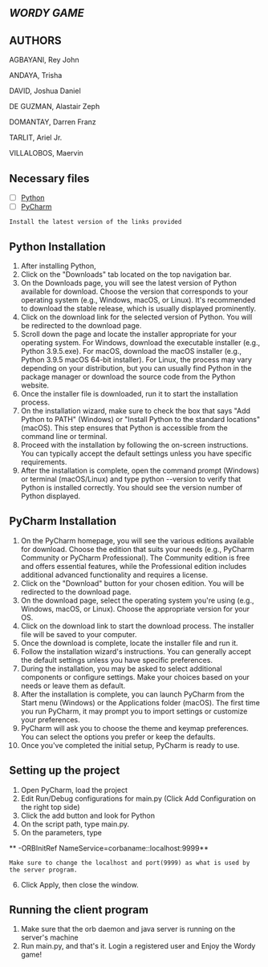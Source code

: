 ## _**WORDY GAME**_

## AUTHORS
AGBAYANI, Rey John

ANDAYA, Trisha

DAVID, Joshua Daniel 

DE GUZMAN, Alastair Zeph

DOMANTAY, Darren Franz

TARLIT, Ariel Jr.

VILLALOBOS, Maervin

## Necessary files

- [ ] [Python](https://www.python.org/downloads/) 
- [ ] [PyCharm](https://www.jetbrains.com/pycharm/download/#section=windows) 

```
Install the latest version of the links provided
```

## Python Installation
1. After installing Python,
2. Click on the "Downloads" tab located on the top navigation bar.
3. On the Downloads page, you will see the latest version of Python available for download. Choose the version that corresponds to your operating system (e.g., Windows, macOS, or Linux). It's recommended to download the stable release, which is usually displayed prominently.
4. Click on the download link for the selected version of Python. You will be redirected to the download page.
5. Scroll down the page and locate the installer appropriate for your operating system. For Windows, download the executable installer (e.g., Python 3.9.5.exe). For macOS, download the macOS installer (e.g., Python 3.9.5 macOS 64-bit installer). For Linux, the process may vary depending on your distribution, but you can usually find Python in the package manager or download the source code from the Python website.
6. Once the installer file is downloaded, run it to start the installation process.
7. On the installation wizard, make sure to check the box that says "Add Python to PATH" (Windows) or "Install Python to the standard locations" (macOS). This step ensures that Python is accessible from the command line or terminal.
8. Proceed with the installation by following the on-screen instructions. You can typically accept the default settings unless you have specific requirements.
9. After the installation is complete, open the command prompt (Windows) or terminal (macOS/Linux) and type python --version to verify that Python is installed correctly. You should see the version number of Python displayed.

## PyCharm Installation
1. On the PyCharm homepage, you will see the various editions available for download. Choose the edition that suits your needs (e.g., PyCharm Community or PyCharm Professional). The Community edition is free and offers essential features, while the Professional edition includes additional advanced functionality and requires a license.
2. Click on the "Download" button for your chosen edition. You will be redirected to the download page.
3. On the download page, select the operating system you're using (e.g., Windows, macOS, or Linux). Choose the appropriate version for your OS.
4. Click on the download link to start the download process. The installer file will be saved to your computer.
5. Once the download is complete, locate the installer file and run it.
6. Follow the installation wizard's instructions. You can generally accept the default settings unless you have specific preferences.
7. During the installation, you may be asked to select additional components or configure settings. Make your choices based on your needs or leave them as default.
8. After the installation is complete, you can launch PyCharm from the Start menu (Windows) or the Applications folder (macOS). The first time you run PyCharm, it may prompt you to import settings or customize your preferences.
9. PyCharm will ask you to choose the theme and keymap preferences. You can select the options you prefer or keep the defaults.
10. Once you've completed the initial setup, PyCharm is ready to use.


## Setting up the project
1. Open PyCharm, load the project
2. Edit Run/Debug configurations for main.py (Click Add Configuration on the right top side)
3. Click the add button and look for Python
4. On the script path, type main.py.
5. On the parameters, type

**      -ORBInitRef NameService=corbaname::localhost:9999**
```
Make sure to change the localhost and port(9999) as what is used by the server program.
```
6. Click Apply, then close the window.

## Running the client program
1. Make sure that the orb daemon and java server is running on the server's machine
2. Run main.py, and that's it. Login a registered user and Enjoy the Wordy game!

